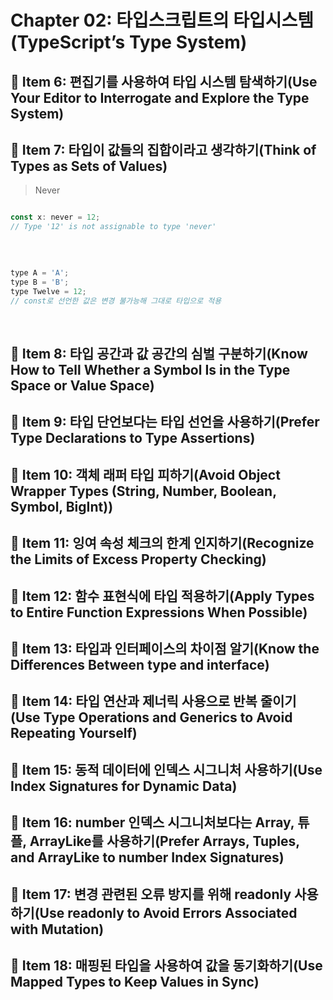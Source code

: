 # Chapter 02: 타입스크립트의 타입시스템(TypeScript’s Type System)

## 📝 Item 6: 편집기를 사용하여 타입 시스템 탐색하기(Use Your Editor to Interrogate and Explore the Type System)

## 📝 Item 7: 타입이 값들의 집합이라고 생각하기(Think of Types as Sets of Values)

> Never 


```javascript

const x: never = 12;
// Type '12' is not assignable to type 'never'

```

<br>

```javascript

type A = 'A';
type B = 'B';
type Twelve = 12;
// const로 선언한 값은 변경 불가능해 그대로 타입으로 적용

```

<br>




## 📝 Item 8: 타입 공간과 값 공간의 심벌 구분하기(Know How to Tell Whether a Symbol Is in the Type Space or Value Space)
## 📝 Item 9: 타입 단언보다는 타입 선언을 사용하기(Prefer Type Declarations to Type Assertions)

## 📝 Item 10: 객체 래퍼 타입 피하기(Avoid Object Wrapper Types (String, Number, Boolean, Symbol, BigInt))

## 📝 Item 11: 잉여 속성 체크의 한계 인지하기(Recognize the Limits of Excess Property Checking)
## 📝 Item 12: 함수 표현식에 타입 적용하기(Apply Types to Entire Function Expressions When Possible)

## 📝 Item 13: 타입과 인터페이스의 차이점 알기(Know the Differences Between type and interface)

## 📝 Item 14: 타입 연산과 제너릭 사용으로 반복 줄이기(Use Type Operations and Generics to Avoid Repeating Yourself)

## 📝 Item 15: 동적 데이터에 인덱스 시그니처 사용하기(Use Index Signatures for Dynamic Data)

## 📝 Item 16: number 인덱스 시그니처보다는 Array, 튜플, ArrayLike를 사용하기(Prefer Arrays, Tuples, and ArrayLike to number Index Signatures)

## 📝 Item 17: 변경 관련된 오류 방지를 위해 readonly 사용하기(Use readonly to Avoid Errors Associated with Mutation)

## 📝 Item 18: 매핑된 타입을 사용하여 값을 동기화하기(Use Mapped Types to Keep Values in Sync)